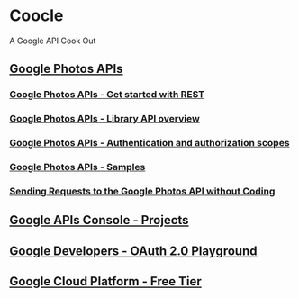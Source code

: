 # Coocle

A Google API Cook Out

## [Google Photos APIs](https://developers.google.com/photos/)

### [Google Photos APIs - Get started with REST](https://developers.google.com/photos/library/guides/get-started)
### [Google Photos APIs - Library API overview](https://developers.google.com/photos/library/guides/overview)
### [Google Photos APIs - Authentication and authorization scopes](https://developers.google.com/photos/library/guides/authentication-authorization)
### [Google Photos APIs - Samples](https://developers.google.com/photos/library/samples)

### [Sending Requests to the Google Photos API without Coding ](https://medium.com/@yogeswari.narayasamy/fetching-data-from-google-photos-api-with-postman-2959b0f35844)

## [Google APIs Console - Projects](https://console.developers.google.com/apis/credentials?project=coocle-photos&supportedpurview=project)

## [Google Developers - OAuth 2.0 Playground](https://developers.google.com/oauthplayground/)

## [Google Cloud Platform - Free Tier](https://cloud.google.com/free/)